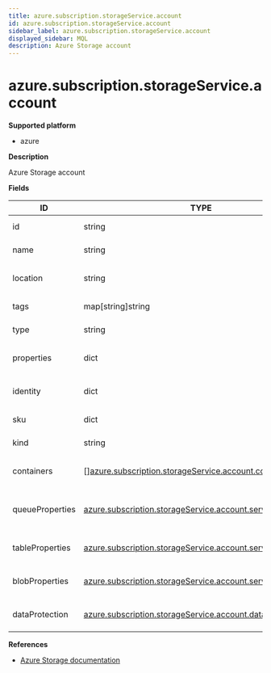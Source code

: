 ```yaml
---
title: azure.subscription.storageService.account
id: azure.subscription.storageService.account
sidebar_label: azure.subscription.storageService.account
displayed_sidebar: MQL
description: Azure Storage account
---
```


# azure.subscription.storageService.account

**Supported platform**

- azure

**Description**

Azure Storage account

**Fields**

| ID              | TYPE                                                                                                                            | DESCRIPTION                      |
| --------------- | ------------------------------------------------------------------------------------------------------------------------------- | -------------------------------- |
| id              | string                                                                                                                          | Storage account ID               |
| name            | string                                                                                                                          | Storage account name             |
| location        | string                                                                                                                          | Storage account location         |
| tags            | map[string]string                                                                                                               | Storage account tags             |
| type            | string                                                                                                                          | Storage account type             |
| properties      | dict                                                                                                                            | Storage account properties       |
| identity        | dict                                                                                                                            | Storage account identity         |
| sku             | dict                                                                                                                            | Storage account SKU              |
| kind            | string                                                                                                                          | Storage account kind             |
| containers      | &#91;&#93;[azure.subscription.storageService.account.container](azure.subscription.storageservice.account.container.md)         | Storage account containers       |
| queueProperties | [azure.subscription.storageService.account.service.properties](azure.subscription.storageservice.account.service.properties.md) | Storage account queue properties |
| tableProperties | [azure.subscription.storageService.account.service.properties](azure.subscription.storageservice.account.service.properties.md) | Storage account table properties |
| blobProperties  | [azure.subscription.storageService.account.service.properties](azure.subscription.storageservice.account.service.properties.md) | Storage account blob properties  |
| dataProtection  | [azure.subscription.storageService.account.dataProtection](azure.subscription.storageservice.account.dataprotection.md)         | Storage account data protection  |

**References**

- [Azure Storage documentation](https://learn.microsoft.com/en-us/azure/storage/)
